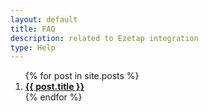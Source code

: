 ```yaml
---
layout: default
title: FAQ
description: related to Ezetap integration
type: Help
---
```


<ol>
  {% for post in site.posts %}
    <li>
		<a href="javascript:togglePost('p_{{ post.id }}');"><b>{{ post.title }}</b></a>
		<div id ="p_{{ post.id }}" style="display:none" class="post-content">
			{{ post.content }}
		</div>
    </li>
  {% endfor %}
</ol>

<script language="javascript"> 
function togglePost( p_id ) {

	// first close all elements
	var elems = document.getElementsByClassName('post-content');
	for (i in elems) {
		elems[i].style.display = "none";
	}

	// then, toggle the element clicked.
	var ele = document.getElementById(p_id);
	if(ele.style.display == "block") { ele.style.display = "none"; }
	else { ele.style.display = "block"; }
} 
</script>
